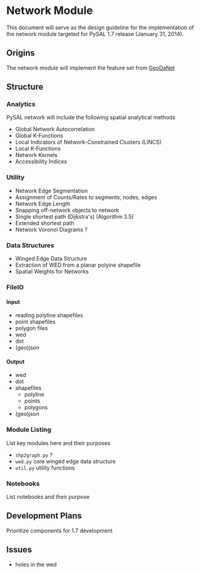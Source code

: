 # Network Module

This document will serve as the design guideline for the implementation of the
network module targeted for PySAL 1.7 release (January 31, 2014).

## Origins

The network module will implement the feature set from [GeoDaNet][GeoDaNet]

## Structure

### Analytics

PySAL network will include the following spatial analytical methods

 - Global Network Autocorrelation
 - Global K-Functions
 - Local Indicators of Network-Constrained Clusters (LINCS)
 - Local K-Functions
 - Network Kernels
 - Accessibility Indices

### Utility

 - Network Edge Segmentation
 - Assignment of Counts/Rates to segments, nodes, edges
 - Network Edge Length
 - Snapping off-network objects to network
 - Single shortest path (Dijkstra's) (Algorithm 3.5)
 - Extended shortest path
 - Network Voronoi Diagrams ?

### Data Structures

 - Winged Edge Data Structure
 - Extraction of WED from a planar polyine shapefile
 - Spatial Weights for Networks

### FileIO

#### Input
 - reading polyline shapefiles
 - point shapefiles
 - polygon files
 - wed
 - dot
 - (geo)json

#### Output
 - wed
 - dot
 - shapefiles
 	- polyline
	- points
	- polygons
 - (geo)json

### Module Listing

List key modules here and their purposes

 - `shp2graph.py` ?
 - `wed.py` core winged edge data structure
 - `util.py` utility functions

### Notebooks

List notebooks and their purpose

## Development Plans

Prioritize components for 1.7 development

## Issues

- holes in the wed


[GeoDaNet]: https://geodacenter.asu.edu/drupal_files/Geodanet_Manual_03_2012.pdf
